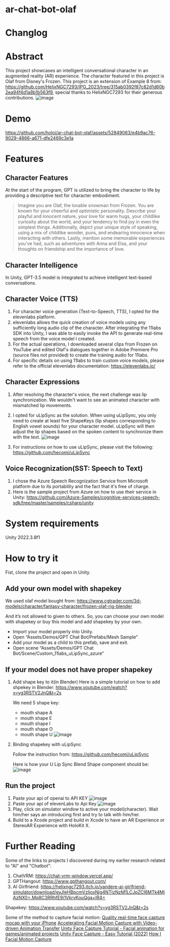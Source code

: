 # ar-chat-bot-olaf

# Changlog

# Abstract
This project showcases an intelligent conversational character in an augmented reality (AR) experience. The character featured in this project is Olaf from Disney's Frozen.
This project is an extension of Example 8 from: https://github.com/HelixNGC7293/IPG_2023/tree/315ab0392f87c82d1d60b2ea94f4d1a8b1b563f9, special thanks to HelixNGC7293 for their generous contributions.
![image](https://github.com/holoi/ar-chat-bot-olaf/assets/52849063/0afc9ed1-a1c2-4a2d-aaf9-3a6ddfeb0ff8)


# Demo
https://github.com/holoi/ar-chat-bot-olaf/assets/52849063/e4b9ac76-9029-4866-a671-dfe2469c3e1a


# Features
## Character Features
At the start of the program, GPT is utilized to bring the character to life by providing a descriptive text for character embodiment.
> Imagine you are Olaf, the lovable snowman from Frozen. You are known for your cheerful and optimistic personality. Describe your playful and innocent nature, your love for warm hugs, your childlike curiosity about the world, and your tendency to find joy in even the simplest things. Additionally, depict your unique style of speaking, using a mix of childlike wonder, puns, and endearing innocence when interacting with others. Lastly, mention some memorable experiences you've had, such as adventures with Anna and Elsa, and your thoughts on friendship and the importance of love.

## Character Intelligence
In Unity, GPT-3.5 model is integrated to achieve intelligent text-based conversations.

## Character Voice (TTS)
1. For character voice generation (Text-to-Speech, TTS), I opted for the elevenlabs platform.
2. elevenlabs allows the quick creation of voice models using any sufficiently long audio clip of the character. After integrating the 11labs SDK into Unity, I was able to easily invoke the API to generate real-time speech from the voice model I created.
3. For the actual operations, I downloaded several clips from Frozen on YouTube and edited Olaf's dialogues together in Adobe Premiere Pro (source files not provided) to create the training audio for 11labs.
4. For specific details on using 11labs to train custom voice models, please refer to the official elevenlabs documentation: https://elevenlabs.io/

## Character Expressions
1. After resolving the character's voice, the next challenge was lip synchronization. We wouldn't want to see an animated character with mismatched lip movements.
2. I opted for uLipSync as the solution. When using uLipSync, you only need to create at least five ShapeKeys (lip shapes corresponding to English vowel sounds) for your character model. uLipSync will then adjust the lip shapes based on the spoken content to synchronize them with the text.
   ![image](https://github.com/holoi/ar-chat-bot-olaf/assets/52849063/1c15523a-8afd-428c-ad03-a15bf99b6515)

4. For instructions on how to use uLipSync, please visit the following: https://github.com/hecomi/uLipSync

## Voice Recognization(SST: Speech to Text)
1. I chose the Azure Speech Recognization Service from Microsoft platform due to its portability and the fact that it's free of charge.
2. Here is the sample project from Azure on how to use their service in Unity: https://github.com/Azure-Samples/cognitive-services-speech-sdk/tree/master/samples/csharp/unity

# System requirements

Unity 2022.3.8f1

# How to try it
Fist, clone the project and open in Unity.
## Add your own model with shapekey
We used olaf model bought from: https://www.cgtrader.com/3d-models/character/fantasy-character/frozen-olaf-rig-blender

And it’s not allowed to given to others. So, you can choose your own model with shapekey or buy this model and add shapekey by your own.

- Import your model properly into Unity.
- Open “Assets/Demos/GPT Chat Bot/Prefabs/Mesh Sample”
- Add your model as a child to this prefab, save and exit.
- Open scene “Assets/Demos/GPT Chat Bot/Scene/Custom_11labs_uLipSync_azure”

## If your model does not have proper shapekey
1. Add shape key to it(in Blender)
    Here is a simple tutorial on how to add shpekey in Blender: https://www.youtube.com/watch?v=yg3RSTV2JnQ&t=2s
   
   We need 5 shape key:
   
   - mouth shape A
   - mouth shape E
   - mouth shape I
   - mouth shape O
   - mouth shape U
   ![image](https://github.com/holoi/ar-chat-bot-olaf/assets/52849063/974d53bf-8460-44cd-afbc-2ba5a2ddba55)
3. Binding shapekey with uLipSync
    
    Follow the instruction from: https://github.com/hecomi/uLipSync
    
    Here is how your U Lip Sync Blend Shape component should be:
   ![image](https://github.com/holoi/ar-chat-bot-olaf/assets/52849063/00216257-27e6-471c-a3ff-3446cbf6e968)
## Run the project
1. Paste your api of openai to API KEY
   ![image](https://github.com/holoi/ar-chat-bot-olaf/assets/52849063/f68ac5c9-3147-4833-8673-be7eba69a6c5)
2. Paste your api of elevenLabs to Api Key
   ![image](https://github.com/holoi/ar-chat-bot-olaf/assets/52849063/df1fb94f-28b4-42b8-bd53-80dc99b2fe5d)
3. Play, click on simulator window to active your model(character). Wait him/her says an introducing first and try to talk with him/her.
4. Build to a Xcode project and build in Xcode to have an AR Experience or StereoAR Experience with HoloKit X.


# Further Reading
Some of the links to projects I discovered during my earlier research related to "AI" and "Chatbot":
   1. ChatVRM: https://chat-vrm-window.vercel.app/
   2. GPTHangout: https://www.gpthangout.com/
   3. AI Girlfriend: https://helixngc7293.itch.io/yandere-ai-girlfriend-simulator/download/eyJleHBpcmVzIjoxNjg4NTIzNzM1LCJpZCI6MTk4MjAzNX0=.Mq8C3RRhfE9i1VkrvKouQga+IR4=

Shapekey:
   https://www.youtube.com/watch?v=yg3RSTV2JnQ&t=2s

Some of the method to capture facial motion:
   [Quality real-time face capture mocap with your iPhone](https://www.rokoko.com/products/face-capture)
   [Accelerating Facial Motion Capture with Video-driven Animation Transfer](https://www.youtube.com/watch?v=ALJ4GBj_64o)
   [Unity Face Capture Tutorial - Facial animation for games/animated projects](https://www.youtube.com/watch?v=jZfCDikR0IQ)
   [Unity Face Capture - Easy Tutorial (2022)](https://www.youtube.com/watch?v=UNW78Z8pvSU)
   [How I Facial Motion Capture](https://www.youtube.com/watch?v=4LnGFtGjk2E)
